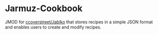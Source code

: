 # Jarmuz-Cookbook

JMOD for [ccoverstreet/Jablko](https://github.com/ccoverstreet/Jablko) that stores recipes in a simple JSON format and enables users to create and modify recipes.
